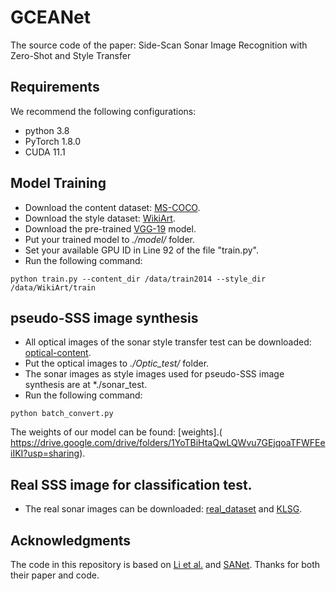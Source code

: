 # GCEANet
The source code of the paper: Side-Scan Sonar Image Recognition with Zero-Shot and Style Transfer


## Requirements  
We recommend the following configurations:  
- python 3.8
- PyTorch 1.8.0
- CUDA 11.1


## Model Training  
- Download the content dataset: [MS-COCO](https://cocodataset.org/#download).
- Download the style dataset: [WikiArt](https://www.kaggle.com/c/painter-by-numbers).
- Download the pre-trained [VGG-19](https://drive.google.com/file/d/11uddn7sfe8DurHMXa0_tPZkZtYmumRNH/view?usp=sharing) model.
- Put your trained model to *./model/* folder.
- Set your available GPU ID in Line 92 of the file "train.py".
- Run the following command:
```
python train.py --content_dir /data/train2014 --style_dir /data/WikiArt/train
```
## pseudo-SSS image synthesis
- All optical images of the sonar style transfer test can be downloaded: [optical-content](https://1drv.ms/u/s!AhLjganHO9NJgt0prZHFLV8MTjmnPQ?e=wDYnsQ).
- Put the optical images to *./Optic_test/* folder.
- The sonar images as style images used for pseudo-SSS image synthesis are at *./sonar_test.
- Run the following command:
```
python batch_convert.py
```
The weights of our model can be found: [weights].( https://drive.google.com/drive/folders/1YoTBiHtaQwLQWvu7GEjqoaTFWFEeiIKI?usp=sharing).


## Real SSS image for classification test.
- The real sonar images can be downloaded: [real_dataset](https://github.com/guizilaile23/ZSL-SSS) and [KLSG](https://github.com/huoguanying/SeabedObjects-Ship-and-Airplane-dataset).


 ## Acknowledgments
The code in this repository is based on [Li et al.](https://github.com/guizilaile23/ZSL-SSS) and [SANet](https://github.com/GlebBrykin/SANET). Thanks for both their paper and code.

